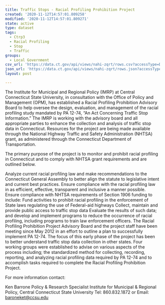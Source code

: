 ```yaml
---
title: Traffic Stops - Racial Profiling Prohibition Project
created: '2020-11-12T14:57:01.809258'
modified: '2020-11-12T14:57:01.809271'
state: active
type: dataset
tags:
  - Ctrp3
  - Racial Profiling
  - Stop
  - Traffic
groups:
  - Local Government
csv_url: 'https://data.ct.gov/api/views/nahi-zqrt/rows.csv?accessType=DOWNLOAD'
json_url: 'https://data.ct.gov/api/views/nahi-zqrt/rows.json?accessType=DOWNLOAD'
layout: post

---
```

The Institute for Municipal and Regional Policy (IMRP) at Central Connecticut State University, in consultation with the Office of Policy and Management (OPM), has established a Racial Profiling Prohibition Advisory Board to help oversee the design, evaluation, and management of the racial profiling study mandated by PA 12-74, “An Act Concerning Traffic Stop Information.” The IMRP is working with the advisory board and all appropriate parties to enhance the collection and analysis of traffic stop data in Connecticut. Resources for the project are being made available through the National Highway Traffic and Safety Administration (NHTSA) grant, as administered through the Connecticut Department of Transportation.

The primary purpose of the project is to monitor and prohibit racial profiling in Connecticut and to comply with NHTSA grant requirements and are outlined below.

Analyze current racial profiling law and make recommendations to the Connecticut General Assembly to better align the statute to legislative intent and current best practices.
Ensure compliance with the racial profiling law in as efficient, effective, transparent and inclusive a manner possible.
Ensure compliance with NHTSA requirements of Section 1906 funding to include:
Fund activities to prohibit racial profiling in the enforcement of State laws regulating the use of Federal-aid highways
Collect, maintain and provide public access to traffic stop data
Evaluate the results of such data; and develop and implement programs to reduce the occurrence of racial profiling, including programs to train law enforcement officers.
The Racial Profiling Prohibition Project Advisory Board and the project staff have been meeting since May 2012 in an effort to outline a plan to successfully implement PA 12-74. The focus of this early phase of the project has been to better understand traffic stop data collection in other states. Four working groups were established to advise on various aspects of the process including; the standardized method for collecting, recording, reporting, and analyzing racial profiling data required by PA 12-74 and to accomplish tasks required to complete the Racial Profiling Prohibition Project.

For more information contact:

Ken Barrone 
Policy & Research Specialist 
Institute for Municipal & Regional Policy, Central Connecticut State University 
Tel: 860.832.1872 or Email: baroneket@ccsu.edu
